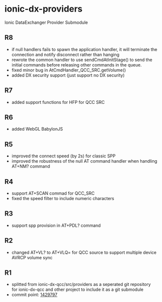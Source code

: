 # ionic-dx-providers
Ionic DataExchanger Provider Submodule

## R8
* if null handlers fails to spawn the application handler, it will terminate the connection and notify disconnect rather than hanging
* rewrote the common handler to use sendCmdAtInitStage() to send the initial commands before releasing other commands in the queue.
* fixed minor bug in AtCmdHandler_QCC_SRC.getVolume()
* added DX security support (just support no DX security) 

## R7
* added support functions for HFP for QCC SRC

## R6 
* added WebGL BabylonJS

## R5
* improved the connect speed (by 2s) for classic SPP
* improved the robustness of the null AT command handler when handling AT+NM? command

## R4
* support AT+SCAN commad for QCC_SRC
* fixed the speed filter to include numeric characters

## R3
* support spp provision in AT+PDL? command

## R2
* changed AT+VL? to AT+VLQ= for QCC source to support multiple device AVRCP volume sync

## R1
* splitted from ionic-dx-qcc/src/providers as a seperated git repository for ionic-dx-qcc and other project to include it as a git submodule
* commit point: [1429797](https://github.com/GT-tronics/ionic-dx-qcc/commit/1429797563c895c8fa7475a267c29a1db437135f)

